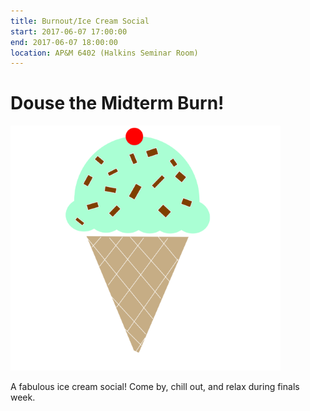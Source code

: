 ```yaml
---
title: Burnout/Ice Cream Social
start: 2017-06-07 17:00:00
end: 2017-06-07 18:00:00
location: AP&M 6402 (Halkins Seminar Room)
---
```


# Douse the Midterm Burn!

![](/static/sp17/ice-cream-308972_1280.png)

A fabulous ice cream social! Come by, chill out, and relax during finals week.
